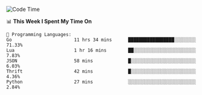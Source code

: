 <!--START_SECTION:waka-->
![Code Time](http://img.shields.io/badge/Code%20Time-284%20hrs%209%20mins-blue)

📊 **This Week I Spent My Time On** 

```text
💬 Programming Languages: 
Go                       11 hrs 34 mins      █████████████████░░░░░░░░   71.33% 
Lua                      1 hr 16 mins        ██░░░░░░░░░░░░░░░░░░░░░░░   7.83% 
JSON                     58 mins             █░░░░░░░░░░░░░░░░░░░░░░░░   6.03% 
Thrift                   42 mins             █░░░░░░░░░░░░░░░░░░░░░░░░   4.36% 
Python                   27 mins             ░░░░░░░░░░░░░░░░░░░░░░░░░   2.84%

```


<!--END_SECTION:waka-->